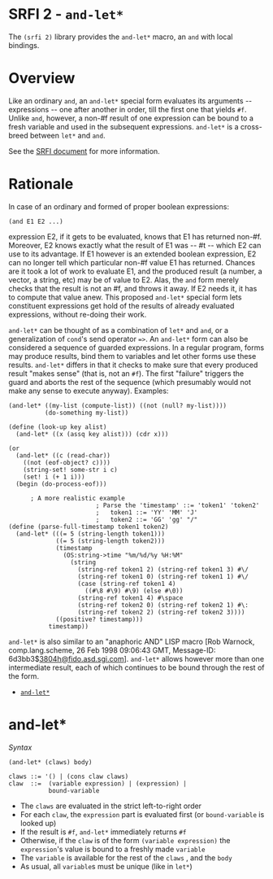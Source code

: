 # SRFI 2 - `and-let*`

The `(srfi 2)` library provides the `and-let*` macro, an `and` with local bindings. 

# Overview

Like an ordinary `and`, an `and-let*` special form evaluates its arguments -- expressions -- one after another in order, till the first one that yields `#f`. Unlike `and`, however, a non-#f result of one expression can be bound to a fresh variable and used in the subsequent expressions. `and-let*` is a cross-breed between `let*` and `and`.

See the [SRFI document](http://srfi.schemers.org/srfi-2/srfi-2.html) for more information.

# Rationale

In case of an ordinary and formed of proper boolean expressions:

    (and E1 E2 ...)

expression E2, if it gets to be evaluated, knows that E1 has returned non-#f. Moreover, E2 knows exactly what the result of E1 was -- #t -- which E2 can use to its advantage. If E1 however is an extended boolean expression, E2 can no longer tell which particular non-#f value E1 has returned. Chances are it took a lot of work to evaluate E1, and the produced result (a number, a vector, a string, etc) may be of value to E2. Alas, the `and` form merely checks that the result is not an #f, and throws it away. If E2 needs it, it has to compute that value anew. This proposed `and-let*` special form lets constituent expressions get hold of the results of already evaluated expressions, without re-doing their work.

`and-let*` can be thought of as a combination of `let*` and `and`, or a generalization of `cond`'s send operator `=>`. An `and-let*` form can also be considered a sequence of guarded expressions. In a regular program, forms may produce results, bind them to variables and let other forms use these results. `and-let*` differs in that it checks to make sure that every produced result "makes sense" (that is, not an `#f`). The first "failure" triggers the guard and aborts the rest of the sequence (which presumably would not make any sense to execute anyway). Examples:

    (and-let* ((my-list (compute-list)) ((not (null? my-list))))
              (do-something my-list))
    
    (define (look-up key alist)
      (and-let* ((x (assq key alist))) (cdr x)))
    
    (or
      (and-let* ((c (read-char))
        ((not (eof-object? c))))
        (string-set! some-str i c)  
        (set! i (+ 1 i)))
      (begin (do-process-eof)))
    
          ; A more realistic example
                            ; Parse the 'timestamp' ::= 'token1' 'token2'
                            ;   token1 ::= 'YY' 'MM' 'J'
                            ;   token2 ::= 'GG' 'gg' "/"
    (define (parse-full-timestamp token1 token2)
      (and-let* (((= 5 (string-length token1)))
                 ((= 5 (string-length token2)))
                 (timestamp
                   (OS:string->time "%m/%d/%y %H:%M"
                     (string
                       (string-ref token1 2) (string-ref token1 3) #\/
                       (string-ref token1 0) (string-ref token1 1) #\/
                       (case (string-ref token1 4)
                         ((#\8 #\9) #\9) (else #\0))
                       (string-ref token1 4) #\space
                       (string-ref token2 0) (string-ref token2 1) #\:
                       (string-ref token2 2) (string-ref token2 3))))
                 ((positive? timestamp)))
               timestamp))

`and-let*` is also similar to an "anaphoric AND" LISP macro [Rob Warnock, comp.lang.scheme, 26 Feb 1998 09:06:43 GMT, Message-ID: 6d3bb3$3804h@fido.asd.sgi.com]. `and-let*` allows however more than one intermediate result, each of which continues to be bound through the rest of the form.

- [`and-let*`](#and-let)

# and-let*

*Syntax*

    (and-let* (claws) body)

    claws ::= '() | (cons claw claws)
    claw  ::=  (variable expression) | (expression) |
               bound-variable

- The `claws` are evaluated in the strict left-to-right order
- For each `claw`, the `expression` part is evaluated first (or `bound-variable` is looked up)
- If the result is `#f`, `and-let*` immediately returns `#f`
- Otherwise, if the `claw` is of the form `(variable expression)` the `expression`'s value is bound to a freshly made `variable`
- The `variable` is available for the rest of the `claws` , and the `body`
- As usual, all `variable`s must be unique (like in `let*`)
